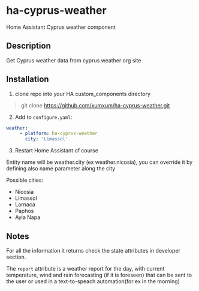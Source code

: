 # ha-cyprus-weather
Home Assistant Cyprus weather component

## Description
Get Cyprus weather data from cyprus weather org site

## Installation
1. clone repo into your HA custom_components directory
> git clone https://github.com/xumxum/ha-cyprus-weather.git


2. Add to `configure.yaml`:
```yaml
weather:
     - platform: ha-cyprus-weather
       city: 'Limassol'
```

3. Restart Home Assistant of course

Entity name will be weather.city (ex weather.nicosia), you can override it by defining also name parameter along the city

Possible cities:
- Nicosia
- Limassol
- Larnaca
- Paphos
- Ayia Napa


## Notes
For all the information it returns check the state attributes in developer section. 

The `report` attribute is a weather report for the day, with current temperature, wind and rain forecasting (if it is foreseen) that can be sent to the user or used in a text-to-speach automation(for ex in the morning)